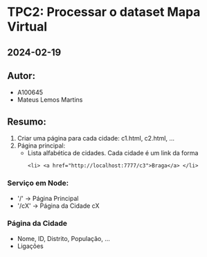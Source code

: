 # TPC2: Processar o dataset Mapa Virtual
## 2024-02-19

## Autor:
- A100645
- Mateus Lemos Martins

## Resumo:

1. Criar uma página para cada cidade: c1.html, c2.html, ...
2. Página principal:
    - Lista alfabética de cidades. Cada cidade é um link da forma
        ```code
        <li> <a href="http://localhost:7777/c3">Braga</a> </li>
        ```

### Serviço em Node:
- '/' -> Página Principal
- '/cX' -> Página da Cidade cX

### Página da Cidade
- Nome, ID, Distrito, População, ...
- Ligações